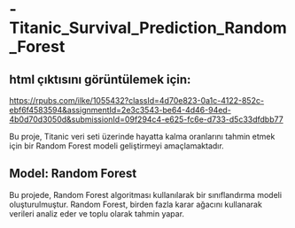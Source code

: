 # -Titanic_Survival_Prediction_Random_Forest

## html çıktısını görüntülemek için:
https://rpubs.com/ilke/1055432?classId=4d70e823-0a1c-4122-852c-ebf6f4583594&assignmentId=2e3c3543-be64-4d46-94ed-4b0d70d3050d&submissionId=09f294c4-e625-fc6e-d733-d5c33dfdbb77



Bu proje, Titanic veri seti üzerinde hayatta kalma oranlarını tahmin etmek için bir Random Forest modeli geliştirmeyi amaçlamaktadır.

## Model: Random Forest

Bu projede, Random Forest algoritması kullanılarak bir sınıflandırma modeli oluşturulmuştur. Random Forest, birden fazla karar ağacını kullanarak verileri analiz eder ve toplu olarak tahmin yapar.   
